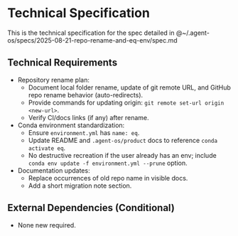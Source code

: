 # Technical Specification

This is the technical specification for the spec detailed in @~/.agent-os/specs/2025-08-21-repo-rename-and-eq-env/spec.md

## Technical Requirements
- Repository rename plan:
  - Document local folder rename, update of git remote URL, and GitHub repo rename behavior (auto-redirects).
  - Provide commands for updating origin: `git remote set-url origin <new-url>`.
  - Verify CI/docs links (if any) after rename.
- Conda environment standardization:
  - Ensure `environment.yml` has `name: eq`.
  - Update README and `.agent-os/product` docs to reference `conda activate eq`.
  - No destructive recreation if the user already has an env; include `conda env update -f environment.yml --prune` option.
- Documentation updates:
  - Replace occurrences of old repo name in visible docs.
  - Add a short migration note section.

## External Dependencies (Conditional)
- None new required.
